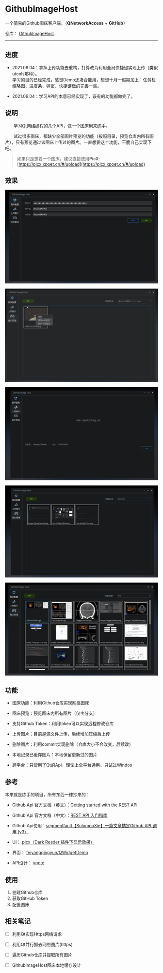 # GithubImageHost

一个简易的Github图床客户端。（**QNetworkAccess** + **GitHub**）  

仓库： [GithubImageHost](https://github.com/BeyondXinXin/GithubImageHost)


---


## 进度

* 2021.09.04：拿掉上传功能去重构，打算改为利用全局快捷键实现上传（类似utools那种）。  
学习的目的已经完成，感觉Demo还凑合能用，想想十月一假期加上：任务栏缩略图、进度条、弹窗、快捷键做的完善一些。

* 2021.09.04：学习API的本意已经实现了，该有的功能都做完了。


## 说明

&emsp;&emsp;学习Qt网络编程的几个API，做一个图床用来练手。  

&emsp;&emsp;试过很多图床，都缺少全部图片预览的功能（按照目录，预览仓库内所有图片），只有预览通过该图床上传过的图片。一直想要这个功能，干脆自己实现下吧。  


> 如果只是想要一个图床，建议直接使用**PicX**:&emsp;&emsp;  [https://picx.xpoet.cn/#/upload](https://picx.xpoet.cn/#/upload)



## 效果

![image](https://raw.githubusercontent.com/BeyondXinXin/BeyondXinXIn/main/20210905/image.3jiweq7jpmk0.png)

![xxx](https://raw.githubusercontent.com/BeyondXinXin/BeyondXinXIn/main/20210905/xxx.1nt862as9itc.png)

![xxx](https://raw.githubusercontent.com/BeyondXinXin/BeyondXinXIn/main/20210905/xxx.wz3j4kr31io.png)

![xxx](https://raw.githubusercontent.com/BeyondXinXin/BeyondXinXIn/main/20210905/xxx.4bz7ysg8t3s0.png)

![xxx](https://raw.githubusercontent.com/BeyondXinXin/BeyondXinXIn/main/20210905/xxx.10fnkyclr80w.png)


## 功能

* 图床功能：利用Github仓库实现网络图床

* 图床预览：预览图床内所有图片（仅主分支）

* 支持Github Token：利用token可以实现远程修改仓库

* 上传图片：目前是源文件上传，后续增加压缩后上传

* 删除图片：利用commit实现删除（仓库大小不会改变，后续改）

* 本地记录已缓存图片：本地保留更新过的图片

* 跨平台：只使用了Qt的Api，理论上全平台通用。只试过Windos



## 参考

本来就是练手的项目，所有东西一律抄来的：  


* Github Api 官方文档（英文）：[Getting started with the REST API](https://docs.github.com/en/rest/guides/getting-started-with-the-rest-api)

* Github Api 官方文档（中文）：[REST API 入门指南](https://docs.github.com/en/rest/guides/getting-started-with-the-rest-api)

* Github Api使用：[segmentfault【SolomonXie】一篇文章搞定Github API 调用 (v3）](https://segmentfault.com/a/1190000015144126)

* UI： [picx（Dark Reader 插件下显示效果）](https://github.com/XPoet/picx)

* 界面： [feiyangqingyun/QWidgetDemo](https://github.com/feiyangqingyun/QWidgetDemo)

* API设计： [vnote](https://github.com/vnotex/vnote)




## 使用


1. 创建Github仓库
2. 获取GitHub Token
3. 配置图床


## 相关笔记


* [ ] 利用Qt实现Https网络请求
* [ ] 利用Qt并行抓去网络图片(https)
* [ ] 遍历Github仓库并提取所有图片
* [ ] GithubImageHost图床本地缓存设计


